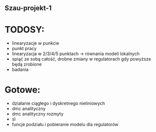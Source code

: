 ## Szau-projekt-1
# TODOSY:
- linearyzacje w punkcie <br />
- punkt pracy <br />
- linearyzacja w 2/3/4/5 punktach -> równania modeli lokalnych <br />
- spiąć ze sobą całość, drobne zmiany w regulatorach gdy powyższe będą zrobione <br />
- badania <br />
# Gotowe:
- działanie ciągłego i dyskretnego nieliniowych <br />
- dmc analityczny <br />
- dmc analityczny rozmyty <br />
- sl <br />
- funcje podziału i pobieranie modelu dla regulatorów <br />
